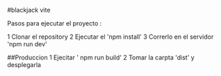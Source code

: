 #blackjack vite

Pasos para ejecutar el proyecto :

1 Clonar el repository
2 Ejecutar el 'npm install'
3 Correrlo en el servidor 'npm run dev'

##Produccion
1 Ejecitar ' npm run build'
2 Tomar la carpta 'dist' y desplegarla